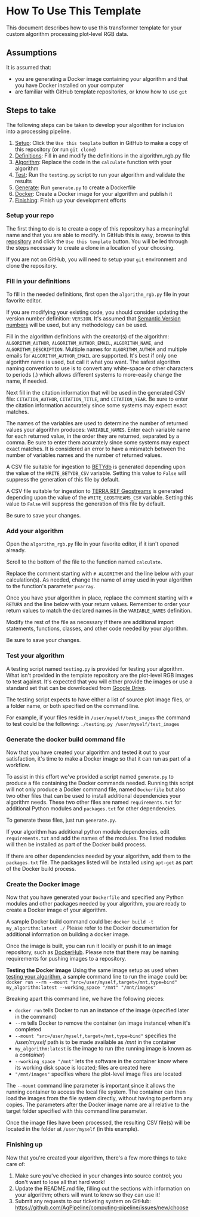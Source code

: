 # How To Use This Template
This document describes how to use this transformer template for your custom algorithm processing plot-level RGB data.

## Assumptions
It is assumed that:
- you are generating a Docker image containing your algorithm and that you have Docker installed on your computer
- are familiar with GitHub template repositories, or know how to use `git`

## Steps to take
The following steps can be taken to develop your algorithm for inclusion into a processing pipeline.

1. [Setup](#setup): Click the `Use this template` button in GitHub to make a copy of this repository (or run `git clone`)
2. [Definitions](#definitions): Fill in and modify the definitions in the algorithm_rgb.py file
3. [Algorithm](#algorithm): Replace the code in the `calculate` function with your algorithm
4. [Test](#test): Run the `testing.py` script to run your algorithm and validate the results
5. [Generate](#generate): Run `generate.py` to create a Dockerfile
6. [Docker](#build_docker): Create a Docker image for your algorithm and publish it
7. [Finishing](#finishing): Finish up your development efforts

### Setup your repo <a name="setup"/>
The first thing to do is to create a copy of this repository has a meaningful name and that you are able to modify.
In GitHub this is easy, browse to this [repository](https://github.com/AgPipeline/template-rgb-plot) and click the `Use this template` button.
You will be led through the steps necessary to create a clone in a location of your choosing.

If you are not on GitHub, you will need to setup your `git` environment and clone the repository.

### Fill in your definitions <a name="definitions" />
To fill in the needed definitions, first open the `algorithm_rgb.py` file in your favorite editor.

If you are modifying your existing code, you should consider updating the version number definition: `VERSION`.
It's assumed that [Semantic Version numbers](https://semver.org/) will be used, but any methodology can be used.

Fill in the algorithm definitions with the creator(s) of the algorithm: `ALGORITHM_AUTHOR`, `ALGORITHM_AUTHOR_EMAIL`, `ALGORITHM_NAME`, and `ALGORITHM_DESCRIPTION`.
Multiple names for `ALGORITHM_AUTHOR` and multiple emails for `ALGORITHM_AUTHOR_EMAIL` are supported.
It's best if only one algorithm name is used, but call it what you want.
The safest algorithm naming convention to use is to convert any white-space or other characters to periods (.) which allows different systems to more-easily change the name, if needed.

Next fill in the citation information that will be used in the generated CSV file: `CITATION_AUTHOR`, `CITATION_TITLE`, and `CITATION_YEAR`.
Be sure to enter the citation information accurately since some systems may expect exact matches.

The names of the variables are used to determine the number of returned values your algorithm produces: `VARIABLE_NAMES`.
Enter each variable name for each returned value, in the order they are returned, separated by a comma.
Be sure to enter them accurately since some systems may expect exact matches.
It is considered an error to have a mismatch between the number of variables names and the number of returned values.

A CSV file suitable for ingestion to [BETYdb](https://www.betydb.org/) is generated depending upon the value of the `WRITE_BETYDB_CSV` variable.
Setting this value to `False` will suppress the generation of this file by default.

A CSV file suitable for ingestion to [TERRA REF Geostreams](https://docs.terraref.org/user-manual/data-products/environmental-conditions) is generated depending upon the value of the `WRITE_GEOSTREAMS_CSV` variable.
Setting this value to `False` will suppress the generation of this file by default.

Be sure to save your changes.

### Add your algorithm <a name="algorithm" />
Open the `algorithm_rgb.py` file in your favorite editor, if it isn't opened already.

Scroll to the bottom of the file to the function named `calculate`.

Replace the comment starting with `# ALGORITHM` and the line below with your calculation(s).
As needed, change the name of array used in your algorithm to the function's parameter `pxarray`.

Once you have your algorithm in place, replace the comment starting with `# RETURN` and the line below with your return values.
Remember to order your return values to match the declared names in the `VARIABLE_NAMES` definition.

Modify the rest of the file as necessary if there are additional import statements, functions, classes, and other code needed by your algorithm.

Be sure to save your changes.

### Test your algorithm <a name="test" />
A testing script named `testing.py` is provided for testing your algorithm.
What isn't provided in the template repository are the plot-level RGB images to test against.
It's expected that you will either provide the images or use a standard set that can be downloaded from [Google Drive](https://drive.google.com/file/d/1xWRU0YgK3Y9aUy5TdRxj14gmjLlozGxo/view?usp=sharing).

The testing script expects to have either a list of source plot image files, or a folder name, or both specified on the command line.

For example, if your files reside in `/user/myself/test_images` the command to test could be the following:
```./testing.py /user/myself/test_images```

### Generate the docker build command file <a name="generate" />
Now that you have created your algorithm and tested it out to your satisfaction, it's time to make a Docker image so that it can run as part of a workflow.

To assist in this effort we've provided a script named `generate.py` to produce a file containing the Docker commands needed.
Running this script will not only produce a Docker command file, named `Dockerfile` but also two other files that can be used to install additional dependencies your algorithm needs.
These two other files are named `requirements.txt` for additional Python modules and `packages.txt` for other dependencies.

To generate these files, just run `generate.py`.

If your algorithm has additional python module dependencies, edit `requirements.txt` and add the names of the modules.
The listed modules will then be installed as part of the Docker build process.

If there are other dependencies needed by your algorithm, add them to the `packages.txt` file.
The packages listed will be installed using `apt-get` as part of the Docker build process.

### Create the Docker image <a name="build_docker" />
Now that you have generated your `Dockerfile` and specified any Python modules and other packages needed by your algorithm, you are ready to create a Docker image of your algorithm.

A sample Docker build command could be: ```docker build -t my_algorithm:latest ./```
Please refer to the Docker documentation for additional information on building a docker image.

Once the image is built, you can run it locally or push it to an image repository, such as [DockerHub](https://hub.docker.com/).
Please note that there may be naming requirements for pushing images to a repository.

**Testing the Docker image**
Using the same image setup as used when [testing your algorithm](#test), a sample command line to run the image could be:
```docker run --rm --mount "src=/user/myself,target=/mnt,type=bind" my_algorithm:latest --working_space "/mnt" "/mnt/images"```

Breaking apart this command line, we have the following pieces:
- `docker run` tells Docker to run an instance of the image (specified later in the command)
- `--rm` tells Docker to remove the container (an image instance) when it's completed
- `--mount "src=/user/myself,target=/mnt,type=bind"` specifies the */user/myself* path is to be made available as */mnt* in the container
- `my_algorithm:latest` is the image to run (the running image is known as a *container*)
- `--working_space "/mnt"` lets the software in the container know where its working disk space is located; files are created here
- `"/mnt/images"` specifies where the plot-level image files are located

The `--mount` command line parameter is important since it allows the running container to access the local file system.
The container can then load the images from the file system directly, without having to perform any copies.
The parameters after the Docker image name are all relative to the target folder specified with this command line parameter. 

Once the image files have been processed, the resulting CSV file(s) will be located in the folder at `/user/myself` (in this example).

### Finishing up <a name="finishing" />
Now that you're created your algorithm, there's a few more things to take care of:

1. Make sure you've checked in your changes into source control; you don't want to lose all that hard work!
2. Update the README.md file, filling out the sections with information on your algorithm; others will want to know so they can use it!
3. Submit any requests to our ticketing system on GitHub:  https://github.com/AgPipeline/computing-pipeline/issues/new/choose

